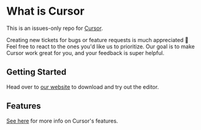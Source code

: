 # What is Cursor

This is an issues-only repo for [Cursor](https://cursor.com).

Creating new tickets for bugs or feature requests is much appreciated 🙂 Feel free to react to the ones you'd like us to prioritize. Our goal is to make Cursor work great for you, and your feedback is super helpful.

## Getting Started

Head over to [our website](https://cursor.com/) to download and try out the editor.

## Features

[See here](https://cursor.com/features) for more info on Cursor's features.
